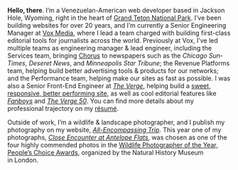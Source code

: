 **Hello, there**. I’m a Venezuelan-American web developer based in Jackson Hole, Wyoming, right in the heart of [Grand Teton National Park](https://www.allencompassingtrip.com/tagged/grand-teton-national-park). I’ve been building websites for over 20 years, and I’m currently a Senior Engineering Manager at [Vox Media](https://www.voxmedia.com), where I lead a team charged with building first-class editorial tools for journalists across the world. Previously at Vox, I’ve led multiple teams as engineering manager & lead engineer, including the Services team, bringing [Chorus](https://getchorus.voxmedia.com/) to newspapers such as the _Chicago Sun-Times_, _Deseret News_, and _Minneapolis Star Tribune_; the Revenue Platforms team, helping build better advertising tools & products for our networks; and the Performance team, helping make our sites as fast as possible. I was also a Senior Front-End Engineer at _[The Verge](https://www.theverge.com)_, helping build a [sweet, responsive, better performing site](https://www.theverge.com/2014/9/2/6096609/welcome-to-verge-2-0), as well as cool editorial features like _[Fanboys](https://www.theverge.com/2014/1/21/5307992/inside-the-mind-of-a-fanboy)_ and _[The&nbsp;Verge&nbsp;50](https://www.theverge.com/a/the-verge-50)_. You can find more details about my professional trajectory on my [résumé](/resume.html).

Outside of work, I’m a wildlife & landscape photographer, and I publish my photography on my website, _[All-Encompassing Trip](https://www.allencompassingtrip.com)_. This year one of my photographs, _[Close Encounter at Antelope Flats](https://www.allencompassingtrip.com/2019/4/16/2619/close-encounter)_, was chosen as one of the four highly commended photos in the [Wildlife Photographer of the Year, People’s Choice Awards](https://www.nhm.ac.uk/wpy/gallery/2020-close-encounter), organized by the Natural History Museum in&nbsp;London.
